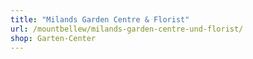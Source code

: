 ```yaml
---
title: "Milands Garden Centre & Florist"
url: /mountbellew/milands-garden-centre-und-florist/
shop: Garten-Center
---
```


